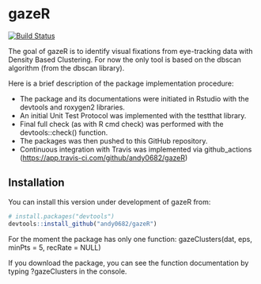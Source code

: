 
# gazeR

<!-- badges: start -->

[![Build
Status](https://app.travis-ci.com/andy0682/gazeR.svg?branch=master)](https://app.travis-ci.com/andy0682/gazeR)
<!-- badges: end -->

The goal of gazeR is to identify visual fixations from eye-tracking data
with Density Based Clustering. For now the only tool is based on the
dbscan algorithm (from the dbscan library).

Here is a brief description of the package implementation procedure:

-   The package and its documentations were initiated in Rstudio with
    the devtools and roxygen2 libraries.
-   An initial Unit Test Protocol was implemented with the testthat
    library.
-   Final full check (as with R cmd check) was performed with the
    devtools::check() function.
-   The packages was then pushed to this GitHub repository.
-   Continuous integration with Travis was implemented via
    github_actions (<https://app.travis-ci.com/github/andy0682/gazeR>)

## Installation

You can install this version under development of gazeR from:

``` r
# install.packages("devtools")
devtools::install_github("andy0682/gazeR")
```

For the moment the package has only one function: gazeClusters(dat, eps,
minPts = 5, recRate = NULL)

If you download the package, you can see the function documentation by
typing ?gazeClusters in the console.
